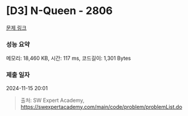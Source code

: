 # [D3] N-Queen - 2806 

[문제 링크](https://swexpertacademy.com/main/code/problem/problemDetail.do?contestProbId=AV7GKs06AU0DFAXB) 

### 성능 요약

메모리: 18,460 KB, 시간: 117 ms, 코드길이: 1,301 Bytes

### 제출 일자

2024-11-15 20:01



> 출처: SW Expert Academy, https://swexpertacademy.com/main/code/problem/problemList.do